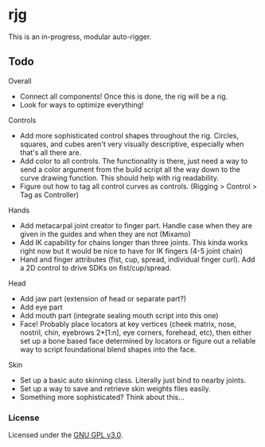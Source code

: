 # rjg

This is an in-progress, modular auto-rigger.

## Todo
Overall
- Connect all components! Once this is done, the rig will be a rig.
- Look for ways to optimize everything!

Controls
- Add more sophisticated control shapes throughout the rig. Circles, squares, and cubes aren't very visually descriptive, especially when that's all there are. 
- Add color to all controls. The functionality is there, just need a way to send a color argument from the build script all the way down to the curve drawing function. This should help with rig readability.
- Figure out how to tag all control curves as controls. (Rigging > Control > Tag as Controller)

Hands
- Add metacarpal joint creator to finger part. Handle case when they are given in the guides and when they are not (Mixamo)
- Add IK capability for chains longer than three joints. This kinda works right now but it would be nice to have for IK fingers (4-5 joint chain)
- Hand and finger attributes (fist, cup, spread, individual finger curl). Add a 2D control to drive SDKs on fist/cup/spread.

Head
- Add jaw part (extension of head or separate part?)
- Add eye part
- Add mouth part (integrate sealing mouth script into this one)
- Face! Probably place locators at key vertices (cheek matrix, nose, nostril, chin, eyebrows 2*[1:n], eye corners, forehead, etc), then either set up a bone based face determined by locators or figure out a reliable way to script foundational blend shapes into the face.

Skin
- Set up a basic auto skinning class. Literally just bind to nearby joints.
- Set up a way to save and retrieve skin weights files easily.
- Something more sophisticated? Think about this...


### License

Licensed under the [GNU GPL v3.0](COPYING).